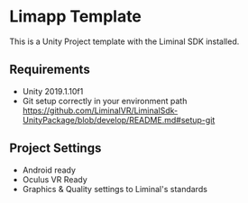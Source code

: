 # Limapp Template
This is a Unity Project template with the Liminal SDK installed.

## Requirements
- Unity 2019.1.10f1
- Git setup correctly in your environment path https://github.com/LiminalVR/LiminalSdk-UnityPackage/blob/develop/README.md#setup-git

## Project Settings
- Android ready
- Oculus VR Ready
- Graphics & Quality settings to Liminal's standards
